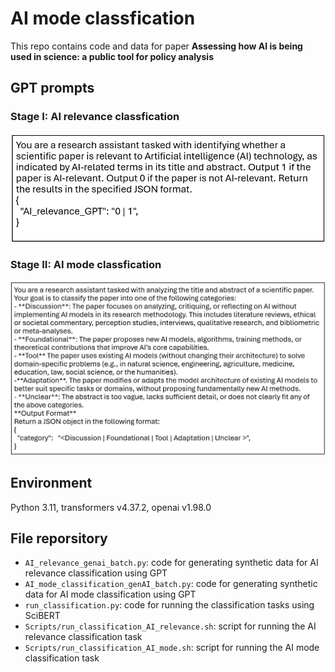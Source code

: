# AI mode classfication
This repo contains code and data for paper **Assessing how AI is being used in science: a public tool for policy analysis**


## GPT prompts
### Stage I: AI relevance classfication 
![AI relevance GPT prompt](docs/AI_relevance_classification.png)

### Stage II: AI mode classfication 

![AI relevance GPT prompt](docs/AI_mode_classification.png)

## Environment
Python 3.11, transformers v4.37.2, openai v1.98.0


## File reporsitory
- `AI_relevance_genai_batch.py`: code for generating synthetic data for AI relevance classification using GPT
- `AI_mode_classification_genAI_batch.py`: code for generating synthetic data for AI mode classification using GPT
- `run_classification.py`: code for running the classification tasks using SciBERT
- `Scripts/run_classification_AI_relevance.sh`: script for running the AI relevance classification task
- `Scripts/run_classification_AI_mode.sh`: script for running the AI mode classification task